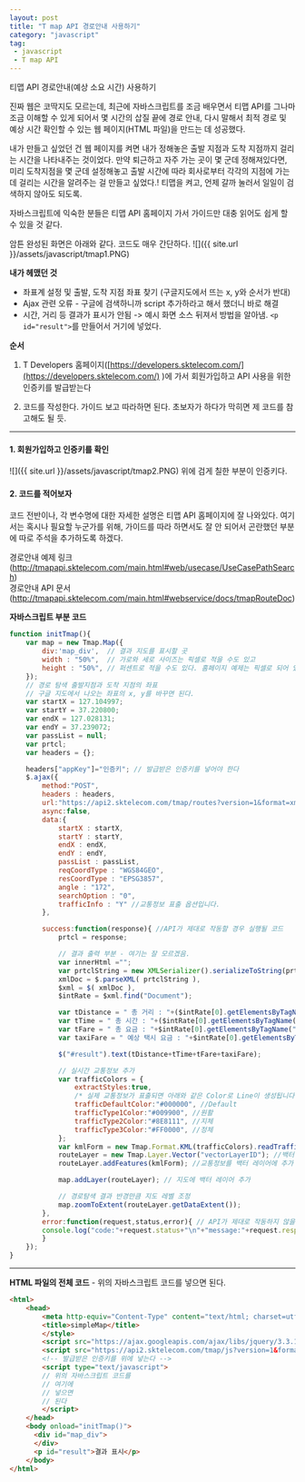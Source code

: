 ```yaml
---
layout: post
title: "T map API 경로안내 사용하기"
category: "javascript"
tag:
 - javascript
 - T map API
---
```


티맵 API 경로안내(예상 소요 시간) 사용하기  


진짜 웹은 코딱지도 모르는데, 최근에 자바스크립트를 조금 배우면서 티맵 API를 그나마 조금 이해할 수 있게 되어서 몇 시간의 삽질 끝에 경로 안내, 다시 말해서 최적 경로 및 예상 시간 확인할 수 있는 웹 페이지(HTML 파일)을 만드는 데 성공했다.  

내가 만들고 싶었던 건 웹 페이지를 켜면 내가 정해놓은 출발 지점과 도착 지점까지 걸리는 시간을 나타내주는 것이었다. 만약 퇴근하고 자주 가는 곳이 몇 군데 정해져있다면, 미리 도착지점을 몇 군데 설정해놓고 출발 시간에 따라 회사로부터 각각의 지점에 가는데 걸리는 시간을 알려주는 걸 만들고 싶었다.! 티맵을 켜고, 언제 갈까 눌러서 일일이 검색하지 않아도 되도록.

자바스크립트에 익숙한 분들은 티맵 API 홈페이지 가서 가이드만 대충 읽어도 쉽게 할 수 있을 것 같다.


암튼 완성된 화면은 아래와 같다. 코드도 매우 간단하다.
![]({{ site.url }}/assets/javascript/tmap1.PNG)

**내가 헤맸던 것**
 - 좌표계 설정 및 출발, 도착 지점 좌표 찾기 (구글지도에서 뜨는 x, y와 순서가 반대)
 - Ajax 관련 오류 - 구글에 검색하니까 script 추가하라고 해서 했더니 바로 해결
 - 시간, 거리 등 결과가 표시가 안됨 -> 예시 화면 소스 뒤져서 방법을 알아냄. `<p id="result">`를 만들어서 거기에 넣었다.  


**순서**
1. T Developers 홈페이지([https://developers.sktelecom.com/](https://developers.sktelecom.com/)
)에 가서 회원가입하고 API 사용을 위한 인증키를 발급받는다

2. 코드를 작성한다. 가이드 보고 따라하면 된다. 초보자가 하다가 막히면 제 코드를 참고해도 될 듯.  

- - -

#### **1. 회원가입하고 인증키를 확인**

![]({{ site.url }}/assets/javascript/tmap2.PNG)
위에 검게 칠한 부분이 인증키다.  



#### **2. 코드를 적어보자**
코드 전반이나, 각 변수명에 대한 자세한 설명은 티맵 API 홈페이지에 잘 나와있다. 여기서는 혹시나 필요할 누군가를 위해, 가이드를 따라 하면서도 잘 안 되어서 곤란했던 부분에 따로 주석을 추가하도록 하겠다.  

경로안내 예제 링크 (http://tmapapi.sktelecom.com/main.html#web/usecase/UseCasePathSearch)  
경로안내 API 문서 (http://tmapapi.sktelecom.com/main.html#webservice/docs/tmapRouteDoc)  


**자바스크립트 부분 코드**
 ```js
 function initTmap(){
     var map = new Tmap.Map({
         div:'map_div',  // 결과 지도를 표시할 곳
         width : "50%",  // 가로와 세로 사이즈는 픽셀로 적을 수도 있고
         height : "50%", // 퍼센트로 적을 수도 있다. 홈페이지 예제는 픽셀로 되어 있음.
     });
     // 경로 탐색 출발지점과 도착 지점의 좌표
     // 구글 지도에서 나오는 좌표의 x, y를 바꾸면 된다.
     var startX = 127.104997;
     var startY = 37.220800;
     var endX = 127.028131;
     var endY = 37.239072;
     var passList = null;
     var prtcl;
     var headers = {};

     headers["appKey"]="인증키"; // 발급받은 인증키를 넣어야 한다
     $.ajax({
         method:"POST",
         headers : headers,
         url:"https://api2.sktelecom.com/tmap/routes?version=1&format=xml",
         async:false,
         data:{
             startX : startX,
             startY : startY,
             endX : endX,
             endY : endY,
             passList : passList,
             reqCoordType : "WGS84GEO",
             resCoordType : "EPSG3857",
             angle : "172",
             searchOption : "0",
             trafficInfo : "Y" //교통정보 표출 옵션입니다.
         },

         success:function(response){ //API가 제대로 작동할 경우 실행될 코드
             prtcl = response;

             // 결과 출력 부분 - 여기는 잘 모르겠음.
             var innerHtml ="";
             var prtclString = new XMLSerializer().serializeToString(prtcl);//xml to String
             xmlDoc = $.parseXML( prtclString ),
             $xml = $( xmlDoc ),
             $intRate = $xml.find("Document");

             var tDistance = " 총 거리 : "+($intRate[0].getElementsByTagName("tmap:totalDistance")[0].childNodes[0].nodeValue/1000).toFixed(1)+"km,";
             var tTime = " 총 시간 : "+($intRate[0].getElementsByTagName("tmap:totalTime")[0].childNodes[0].nodeValue/60).toFixed(0)+"분,";
             var tFare = " 총 요금 : "+$intRate[0].getElementsByTagName("tmap:totalFare")[0].childNodes[0].nodeValue+"원,";
             var taxiFare = " 예상 택시 요금 : "+$intRate[0].getElementsByTagName("tmap:taxiFare")[0].childNodes[0].nodeValue+"원";

             $("#result").text(tDistance+tTime+tFare+taxiFare);

             // 실시간 교통정보 추가
             var trafficColors = {
                 extractStyles:true,
                 /* 실제 교통정보가 표출되면 아래와 같은 Color로 Line이 생성됩니다. */
                 trafficDefaultColor:"#000000", //Default
                 trafficType1Color:"#009900", //원활
                 trafficType2Color:"#8E8111", //지체
                 trafficType3Color:"#FF0000", //정체
             };    
             var kmlForm = new Tmap.Format.KML(trafficColors).readTraffic(prtcl);
             routeLayer = new Tmap.Layer.Vector("vectorLayerID"); //백터 레이어 생성
             routeLayer.addFeatures(kmlForm); //교통정보를 백터 레이어에 추가   

             map.addLayer(routeLayer); // 지도에 백터 레이어 추가

             // 경로탐색 결과 반경만큼 지도 레벨 조정
             map.zoomToExtent(routeLayer.getDataExtent());
         },
         error:function(request,status,error){ // API가 제대로 작동하지 않을 경우
         console.log("code:"+request.status+"\n"+"message:"+request.responseText+"\n"+"error:"+error);
         }
     });
 }
 ```

- - -


**HTML 파일의 전체 코드** - 위의 자바스크립트 코드를 넣으면 된다.


```html
<html>
    <head>
        <meta http-equiv="Content-Type" content="text/html; charset=utf-8">
        <title>simpleMap</title>
        </style>
        <script src="https://ajax.googleapis.com/ajax/libs/jquery/3.3.1/jquery.min.js"></script>
        <script src="https://api2.sktelecom.com/tmap/js?version=1&format=javascript&appKey=인증키"></script>
        <!-- 발급받은 인증키를 위에 넣는다 -->
        <script type="text/javascript">
        // 위의 자바스크립트 코드를
        // 여기에
        // 넣으면
        // 된다
        </script>
    </head>
    <body onload="initTmap()">
      <div id="map_div">
      </div>
      <p id="result">결과 표시</p>
    </body>
</html>
```
